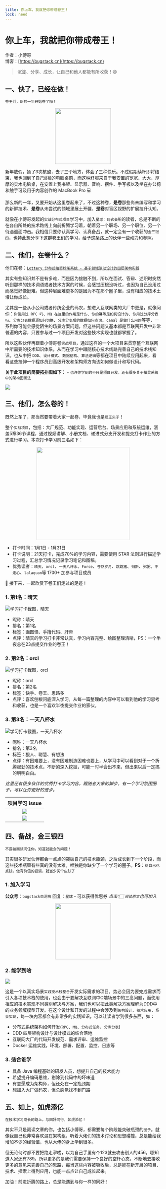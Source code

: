 ```yaml
---
title: 你上车，我就把你带成卷王！
lock: need
---
```


# 你上车，我就把你带成卷王！

作者：小傅哥
<br/>博客：[https://bugstack.cn](https://bugstack.cn)

> 沉淀、分享、成长，让自己和他人都能有所收获！😄

## 一、快了，已经在做！

`卷王们，新的一年开始卷了吗！`

<div align="center">
    <img src="https://bugstack.cn/images/article/about/about-220128-05.png?raw=true" width="180px">
</div>

新年放假，捅了3次核酸，去了三个地方，体会了三种快乐。不过假期续杯即将结束，我也回到了自己`舒服`的电脑桌前，而这种舒服来自于我安置的宽宽、大大、厚厚的实木电脑桌，在安置上我书架、显示器、音响、摆件、手写板以及坐在办公椅和触手可及用于内容创作的 MacBook Pro 💻

那么新的一年，又要开始从这里卷起来了，不过这种卷，**是卷**那些尚未编写和学习的新鲜技术、**是卷**从未尝试的领域里展土开疆、**是卷**对盲区视野的扩展拉升认知。

就像在小傅哥发起的`实战分布式项目`学习中，加入`星球：码农会所`的读者，总是不断的在各自所处的技术路线上向前折腾学习着，朝着另一个职场、另一个职位、另一个待遇迎面冲击。我相信只要你认真学习、认真备战，就一定会有一个收获的`金三银四`，也特此想分享下这群卷王们的学习，给予这条路上的伙伴一些动力和参照。

## 二、他们，在卷什么？

他们在卷：[`Lottery 分布式抽奖秒杀系统 - 基于领域驱动设计的四层架构实践`](https://bugstack.cn/md/project/lottery/introduce/Lottery%E6%8A%BD%E5%A5%96%E7%B3%BB%E7%BB%9F.html)

其实有些知识并不是有多难，而是因为接触不到，所以在面试、答辩、述职时突然听到那样的技术词语或者技术方案的时候，会感觉压根没听过，也因为自己没用过而感觉好像挺难。但这种层面难更多的是因为不在那个圈子里，没有相应的技术土壤让你成长。

尤其是一些从小公司或者传统企业的码农，想进入互联网类的大厂中更是，就像问你：`你使用过 RPC 吗`、`MQ 在这里的作用是什么`、`你的幂等是如何设计的`、`你用过分库分表吗`、`分库分表数据源如何切换`、`分库分表后的数据如何查询`、`canal 是做什么用的`等等，一系列你可能会感觉陌生的场景方案问题，但这些问题又基本都是互联网开发中非常普遍的内容，只要参与过一个项目开发对这些技术实现也就都掌握了。

所以这些伙伴再跟着小傅哥卷`实战项目`，通过这样的一个大项目来贯穿整个互联网中所需要的技术知识体系，从而在学习中跟随核心技术线路完善自己的技术栈知识。也从中把 `DDD`、`设计模式`、`数据结构`、`算法逻辑`等都在项目中陆续应用起来，看看这些拉伸一个程序员到高级开发和架构师方向该如何做设计和写代码。

**关于此项目的简要拓扑图如下：** - `也许你学到的不只是项目开发，还有很多关于抽奖系统中的架构图画法`

![](res\2022-02-07-你上车，我就把你带成卷王！.md\f59b6d1d-e67b-47a6-a3ad-b37270a00aeb.jpg)

## 三、他们，怎么卷的！

既然上车了，那当然要带着大家一起卷，毕竟我也是`卷王头子`！

整个`实战项目`，包括：大厂规范、功能实现、运营后台、场景应用和系统运维，涵盖5章36节课程，通过视频讲解、小册文档、递进式分支开发和提交打卡作业的方式进行学习。本次打卡学习前三名如下：

<div align="center">
    <img src="https://bugstack.cn/images/article/about/about-220207-02.png" width="300px">
</div>

- 打卡时间：1月1日 - 1月31日
- 打卡说明：21天打卡，完成70%的学习内容，需要使用 STAR 法则进行描述学习过程，汇总学习情况记录学习笔记和图稿。
- 优秀读者：`晴天`、`orcl`、`一天八杯水`、`Force`、`苍然岁月`、`跳跳猪`、`归斯`、`粥粥`、`不走心`、`lalaquan`等 1700+ 加参与项目成员

👣 接下来，一起欣赏下卷王们走过的足迹！

### 1. 第1名：晴天

![学习打卡截图，晴天](res\2022-02-07-你上车，我就把你带成卷王！.md\ee850b61-ae60-49bd-94f0-d1de7c3e01d1.jpg)

- 昵称：晴天
- 排名：第1名
- 标签：画图怪、手撸代码、肝帝
- 点评：晴天的学习打卡非常认真，学习内容完整、绘图整理清晰，PS：一个半夜总在23点提交作业的卷王！

### 2. 第2名：orcl

![学习打卡截图，orcl](res\2022-02-07-你上车，我就把你带成卷王！.md\84e90995-552d-4f8c-8805-070e05a479db.jpg)

- 昵称：orcl
- 排名：第2名
- 标签：快手、卷王、思路多
- 点评：喜欢刨根问底深入学习，从每一篇整理的内容中可以看到他的学习思考和收获，也是一个喜欢半夜提交作业的家伙。

### 3. 第3名：一天八杯水

![学习打卡截图，一天八杯水](res\2022-02-07-你上车，我就把你带成卷王！.md\07d501eb-0c38-4955-ac10-f967f9a5606b.jpg)

- 昵称：一天八杯水
- 排名：第3名
- 标签：狠人、聪慧、有想法
- 点评：有困难要上，没有困难制造困难也要上，从学习中可以看到对于一个折腾起劲的技术点，不断的深入挖掘，可能一时半会出不来，但出来以后一定搞的明明白白。

*这里还有很多伙伴的优秀打卡学习内容，跟随者大家的脚步，有一个学习氛围圈子，可以让你更好的进步。* 

| 项目学习 issue |
| :--------------: |
| ![](res\2022-02-07-你上车，我就把你带成卷王！.md\4754655e-552c-4ee5-a9b8-6d33edf68b29.jpg)          |
| ![](res\2022-02-07-你上车，我就把你带成卷王！.md\42a16783-fe61-4fd9-b4a9-1701b230c397.jpg)          |

## 四、备战，金三银四

`不要被面试问住你，知道就能会的问题！`

其实很多研发伙伴都会一点点的突破自己的技术瓶颈，之后成长到下一个阶段，而这些技术瓶颈有些真的没有太难，唯独是你缺少了一个学习的圈子。**PS**：`给自己花点钱，做有价值的投资，就当少买个皮肤了`

### 1. 加入学习

**公众号**：`bugstack虫洞栈` 回复：`星球` - 可以获得优惠券 *点击👇🏻 `阅读原文`也可加入*

<div align="center">
    <img src="https://bugstack.cn/images/personal/qrcode.png?raw=true" width="180px">
</div>

### 2. 能学到啥

![](res\2022-02-07-你上车，我就把你带成卷王！.md\ca37e49a-6d9e-4dfa-b13e-2b1531019de8.jpg)

这是一个以真实场景`实践技术栈整合`开发实际需求的项目，势必会因为要完成需求而引入各项技术栈的使用，也会由于要解决互联网中C端场景中的三高问题，而使用相应的技术实现不同类别解决与方案，我们也可以把此类解决方案理解为DDD中的业务领域模型开发。在这个设计和开发的过程中会涉及到`架构设计`、`技术应用`、`场景实现`，每一块内容都会有非常多的实践知识，可以让读者学到很多东西，如：

- 分布式系统架构如何开发(`RPC`、`MQ`、`分布式任务`、`分库分表`)
- DDD 四层架构设计与设计模式的结合落地
- 互联网大厂的代码开发规范、需求评审、运维监控
- Docker 运维实践，环境、部署、配置、监控、日志等

### 3. 适合谁学

- 具备 Java 编程基础的研发人员，想提升自己的技术能力
- 希望提升编码思维，剔除到代码中的坏味道
- 有意愿成为架构师，但还处在一定瓶颈期
- 想加入大厂做码农，但总感觉找不到门路

## 五、如上，如虎添亿

`在技术学习成长的路上，与同好同行，如虎添亿！`

其实不只是阅读文章的你，也包括小傅哥，都需要每个阶段能突破瓶颈的`圈子`。就像我自己也非常喜欢混在架构组，听着大佬们的技术讨论和思想碰撞，总是能给我增加不少的经验值，也从大佬的身上学到很多。

但无论何时都不要把路走窄喽，以为自己手里有个123就去攻击别人的456，哪知道人家还有789。所以更多的是我们需要保持一个良好的空杯心态，不断地去接收更多的意见来完善自己的思路，每当这些内容被吸收后，总是能在新开展的项目、技术、探索上得到应用，也能一点点让自己成长起来。

加油！前进折腾的路上，总是能遇到与你一样的同好！